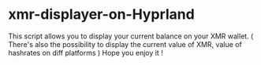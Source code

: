 # xmr-displayer-on-Hyprland
This script allows you to display your current balance on your XMR wallet. ( There's also the possibility to display the current value of XMR, value of hashrates on diff platforms ) Hope you enjoy it ! 
